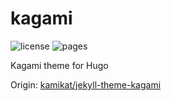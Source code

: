 # kagami
![license](https://img.shields.io/github/license/mayocream/hugo-theme-kagami)
![pages](https://github.com/mayocream/hugo-theme-kagami/actions/workflows/preview.yml/badge.svg)

Kagami theme for Hugo 

Origin: [kamikat/jekyll-theme-kagami](https://github.com/kamikat/jekyll-theme-kagami)
